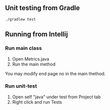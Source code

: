 ## Unit testing from Gradle
`./gradlew test` 

## Running from Intellij
### Run main class
1. Open Metrics.java
2. Run the main method

You may modify end page no in the main thethod.

### Run unit-test
1. Open self "java" under test from Project tab
2. Right click and run Tests


